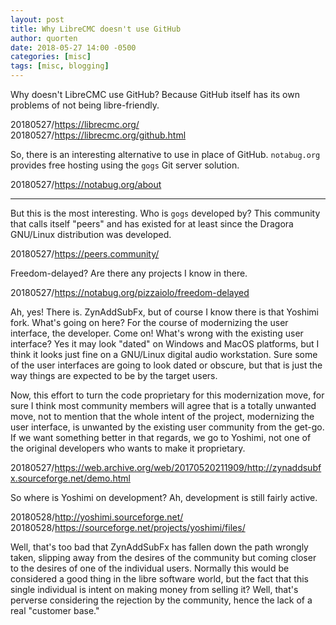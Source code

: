 ```yaml
---
layout: post
title: Why LibreCMC doesn't use GitHub
author: quorten
date: 2018-05-27 14:00 -0500
categories: [misc]
tags: [misc, blogging]
---
```


Why doesn't LibreCMC use GitHub?  Because GitHub itself has its own
problems of not being libre-friendly.

20180527/https://librecmc.org/  
20180527/https://librecmc.org/github.html

So, there is an interesting alternative to use in place of GitHub.
`notabug.org` provides free hosting using the `gogs` Git server
solution.

20180527/https://notabug.org/about

----------

But this is the most interesting.  Who is `gogs` developed by?  This
community that calls itself "peers" and has existed for at least since
the Dragora GNU/Linux distribution was developed.

20180527/https://peers.community/

Freedom-delayed?  Are there any projects I know in there.

20180527/https://notabug.org/pizzaiolo/freedom-delayed

Ah, yes!  There is.  ZynAddSubFx, but of course I know there is that
Yoshimi fork.  What's going on here?  For the course of modernizing
the user interface, the developer.  Come on!  What's wrong with the
existing user interface?  Yes it may look "dated" on Windows and MacOS
platforms, but I think it looks just fine on a GNU/Linux digital audio
workstation.  Sure some of the user interfaces are going to look dated
or obscure, but that is just the way things are expected to be by the
target users.

<!-- more -->

Now, this effort to turn the code proprietary for this modernization
move, for sure I think most community members will agree that is a
totally unwanted move, not to mention that the whole intent of the
project, modernizing the user interface, is unwanted by the existing
user community from the get-go.  If we want something better in that
regards, we go to Yoshimi, not one of the original developers who
wants to make it proprietary.

20180527/https://web.archive.org/web/20170520211909/http://zynaddsubfx.sourceforge.net/demo.html

So where is Yoshimi on development?  Ah, development is still fairly
active.

20180528/http://yoshimi.sourceforge.net/  
20180528/https://sourceforge.net/projects/yoshimi/files/

Well, that's too bad that ZynAddSubFx has fallen down the path wrongly
taken, slipping away from the desires of the community but coming
closer to the desires of one of the individual users.  Normally this
would be considered a good thing in the libre software world, but the
fact that this single individual is intent on making money from
selling it?  Well, that's perverse considering the rejection by the
community, hence the lack of a real "customer base."
